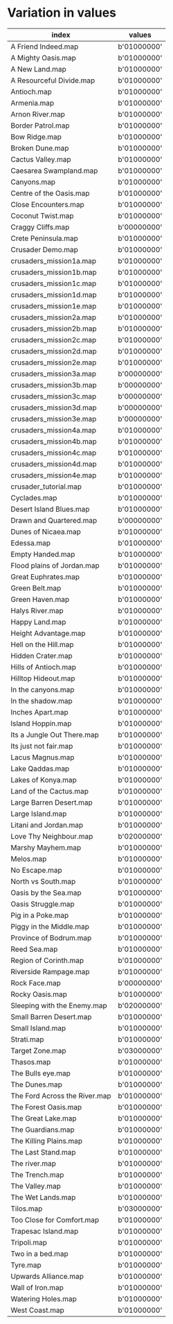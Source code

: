 

# Variation in values
|index|values|
|---|---|
|A Friend Indeed.map|b'01000000'|
|A Mighty Oasis.map|b'01000000'|
|A New Land.map|b'01000000'|
|A Resourceful Divide.map|b'01000000'|
|Antioch.map|b'01000000'|
|Armenia.map|b'01000000'|
|Arnon River.map|b'01000000'|
|Border Patrol.map|b'01000000'|
|Bow Ridge.map|b'01000000'|
|Broken Dune.map|b'01000000'|
|Cactus Valley.map|b'01000000'|
|Caesarea Swampland.map|b'01000000'|
|Canyons.map|b'01000000'|
|Centre of the Oasis.map|b'01000000'|
|Close Encounters.map|b'01000000'|
|Coconut Twist.map|b'01000000'|
|Craggy Cliffs.map|b'00000000'|
|Crete Peninsula.map|b'01000000'|
|Crusader Demo.map|b'01000000'|
|crusaders_mission1a.map|b'01000000'|
|crusaders_mission1b.map|b'01000000'|
|crusaders_mission1c.map|b'01000000'|
|crusaders_mission1d.map|b'01000000'|
|crusaders_mission1e.map|b'01000000'|
|crusaders_mission2a.map|b'01000000'|
|crusaders_mission2b.map|b'01000000'|
|crusaders_mission2c.map|b'01000000'|
|crusaders_mission2d.map|b'01000000'|
|crusaders_mission2e.map|b'01000000'|
|crusaders_mission3a.map|b'00000000'|
|crusaders_mission3b.map|b'00000000'|
|crusaders_mission3c.map|b'00000000'|
|crusaders_mission3d.map|b'00000000'|
|crusaders_mission3e.map|b'00000000'|
|crusaders_mission4a.map|b'01000000'|
|crusaders_mission4b.map|b'01000000'|
|crusaders_mission4c.map|b'01000000'|
|crusaders_mission4d.map|b'01000000'|
|crusaders_mission4e.map|b'01000000'|
|crusader_tutorial.map|b'01000000'|
|Cyclades.map|b'01000000'|
|Desert Island Blues.map|b'01000000'|
|Drawn and Quartered.map|b'00000000'|
|Dunes of Nicaea.map|b'01000000'|
|Edessa.map|b'01000000'|
|Empty Handed.map|b'01000000'|
|Flood plains of Jordan.map|b'01000000'|
|Great Euphrates.map|b'01000000'|
|Green Belt.map|b'01000000'|
|Green Haven.map|b'01000000'|
|Halys River.map|b'01000000'|
|Happy Land.map|b'01000000'|
|Height Advantage.map|b'01000000'|
|Hell on the Hill.map|b'01000000'|
|Hidden Crater.map|b'01000000'|
|Hills of Antioch.map|b'01000000'|
|Hilltop Hideout.map|b'01000000'|
|In the canyons.map|b'01000000'|
|In the shadow.map|b'01000000'|
|Inches Apart.map|b'01000000'|
|Island Hoppin.map|b'01000000'|
|Its a Jungle Out There.map|b'01000000'|
|Its just not fair.map|b'01000000'|
|Lacus Magnus.map|b'01000000'|
|Lake Qaddas.map|b'01000000'|
|Lakes of Konya.map|b'01000000'|
|Land of the Cactus.map|b'01000000'|
|Large Barren Desert.map|b'01000000'|
|Large Island.map|b'01000000'|
|Litani and Jordan.map|b'01000000'|
|Love Thy Neighbour.map|b'02000000'|
|Marshy Mayhem.map|b'01000000'|
|Melos.map|b'01000000'|
|No Escape.map|b'01000000'|
|North vs South.map|b'01000000'|
|Oasis by the Sea.map|b'01000000'|
|Oasis Struggle.map|b'01000000'|
|Pig in a Poke.map|b'01000000'|
|Piggy in the Middle.map|b'01000000'|
|Province of Bodrum.map|b'01000000'|
|Reed Sea.map|b'01000000'|
|Region of Corinth.map|b'01000000'|
|Riverside Rampage.map|b'01000000'|
|Rock Face.map|b'00000000'|
|Rocky Oasis.map|b'01000000'|
|Sleeping with the Enemy.map|b'02000000'|
|Small Barren Desert.map|b'01000000'|
|Small Island.map|b'01000000'|
|Strati.map|b'01000000'|
|Target Zone.map|b'03000000'|
|Thasos.map|b'01000000'|
|The Bulls eye.map|b'01000000'|
|The Dunes.map|b'01000000'|
|The Ford Across the River.map|b'01000000'|
|The Forest Oasis.map|b'01000000'|
|The Great Lake.map|b'01000000'|
|The Guardians.map|b'01000000'|
|The Killing Plains.map|b'01000000'|
|The Last Stand.map|b'01000000'|
|The river.map|b'01000000'|
|The Trench.map|b'01000000'|
|The Valley.map|b'01000000'|
|The Wet Lands.map|b'01000000'|
|Tilos.map|b'03000000'|
|Too Close for Comfort.map|b'01000000'|
|Trapesac Island.map|b'01000000'|
|Tripoli.map|b'01000000'|
|Two in a bed.map|b'01000000'|
|Tyre.map|b'01000000'|
|Upwards Alliance.map|b'01000000'|
|Wall of Iron.map|b'01000000'|
|Watering Holes.map|b'01000000'|
|West Coast.map|b'01000000'|
